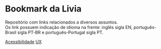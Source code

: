 # Bookmark da Livia
Repositório com links relacionados a diversos assuntos. </br>
Os link possuem indicação de idioma na frente: inglês sigla EN, português-Brasil sigla PT-BR e português-Portugal sigla PT.
</br>

<a href="https://github.com/liviagabos/acessibilidade-bookmark/blob/master/acessibilidade.md">Acessibilidade</a>
<a href="https://github.com/liviagabos/acessibilidade-bookmark/blob/master/ux.md">UX</a>
